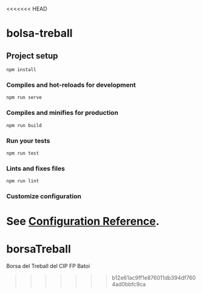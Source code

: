 <<<<<<< HEAD
# bolsa-treball

## Project setup
```
npm install
```

### Compiles and hot-reloads for development
```
npm run serve
```

### Compiles and minifies for production
```
npm run build
```

### Run your tests
```
npm run test
```

### Lints and fixes files
```
npm run lint
```

### Customize configuration
See [Configuration Reference](https://cli.vuejs.org/config/).
=======
# borsaTreball
Borsa del Treball del CIP FP Batoi
>>>>>>> b12e61ac9ff1e876011db394df7604ad0bbfc9ca
